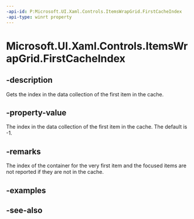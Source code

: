 ```yaml
---
-api-id: P:Microsoft.UI.Xaml.Controls.ItemsWrapGrid.FirstCacheIndex
-api-type: winrt property
---
```


<!-- Property syntax
public int FirstCacheIndex { get; }
-->

# Microsoft.UI.Xaml.Controls.ItemsWrapGrid.FirstCacheIndex

## -description
Gets the index in the data collection of the first item in the cache.

## -property-value
The index in the data collection of the first item in the cache. The default is -1.

## -remarks
The index of the container for the very first item and the focused items are not reported if they are not in the cache.

## -examples

## -see-also
